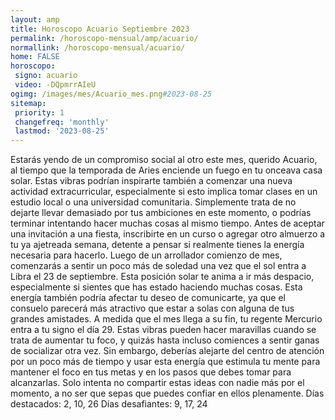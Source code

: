 ```yaml
---
layout: amp
title: Horoscopo Acuario Septiembre 2023 
permalink: /horoscopo-mensual/amp/acuario/
normallink: /horoscopo-mensual/acuario/
home: FALSE
horoscopo:
 signo: acuario
 video: -DQpmrrAIeU
ogimg: /images/mes/Acuario_mes.png#2023-08-25
sitemap:
 priority: 1
 changefreq: 'monthly'
 lastmod: '2023-08-25'
---
```



Estarás yendo de un compromiso social al otro este mes, querido Acuario, al tiempo que la temporada de Aries enciende un fuego en tu onceava casa solar. Estas vibras podrían inspirarte también a comenzar una nueva actividad extracurricular, especialmente si esto implica tomar clases en un estudio local o una universidad comunitaria.
Simplemente trata de no dejarte llevar demasiado por tus ambiciones en este momento, o podrías terminar intentando hacer muchas cosas al mismo tiempo. Antes de aceptar una invitación a una fiesta, inscribirte en un curso o agregar otro almuerzo a tu ya ajetreada semana, detente a pensar si realmente tienes la energía necesaria para hacerlo.
Luego de un arrollador comienzo de mes, comenzarás a sentir un poco más de soledad una vez que el sol entra a Libra el 23 de septiembre. Esta posición solar te anima a ir más despacio, especialmente si sientes que has estado haciendo muchas cosas. Esta energía también podría afectar tu deseo de comunicarte, ya que el consuelo parecerá más atractivo que estar a solas con alguna de tus grandes amistades.
A medida que el mes llega a su fin, tu regente Mercurio entra a tu signo el día 29. Estas vibras pueden hacer maravillas cuando se trata de aumentar tu foco, y quizás hasta incluso comiences a sentir ganas de socializar otra vez.
Sin embargo, deberías alejarte del centro de atención por un poco más de tiempo y usar esta energía que estimula tu mente para mantener el foco en tus metas y en los pasos que debes tomar para alcanzarlas. Solo intenta no compartir estas ideas con nadie más por el momento, a no ser que sepas que puedes confiar en ellos plenamente.
Días destacados: 2, 10, 26
Días desafiantes: 9, 17, 24